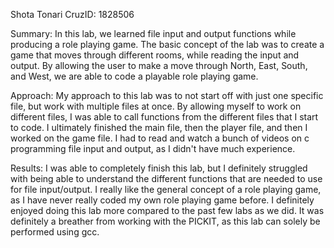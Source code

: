 Shota Tonari
CruzID: 1828506

Summary: In this lab, we learned file input and output functions while producing a role playing game. The basic concept of the lab was to create a game that moves through different rooms, while reading the input and output. By allowing the user to make a move through North, East, South, and West, we are able to code a playable role playing game.

Approach: My approach to this lab was to not start off with just one specific file, but work with multiple files at once. By allowing myself to work on different files, I was able to call functions from the different files that I start to code. I ultimately finished the main file, then the player file, and then I worked on the game file. I had to read and watch a bunch of videos on c programming file input and output, as I didn't have much experience.

Results: I was able to completely finish this lab, but I definitely struggled with being able to understand the different functions that are needed to use for file input/output. I really like the general concept of a role playing game, as I have never really coded my own role playing game before. I definitely enjoyed doing this lab more compared to the past few labs as we did. It was definitely a breather from working with the PICKIT, as this lab can solely be performed using gcc. 